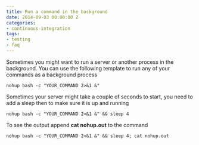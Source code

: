 ```yaml
---
title: Run a command in the background
date: 2014-09-03 00:00:00 Z
categories:
- continuous-integration
tags:
- testing
- faq
---
```


Sometimes you might want to run a server or another process in the background. You can use the following template to run any of your commands as a background process

```shell
nohup bash -c "YOUR_COMMAND 2>&1 &"
```

Sometimes your server might take a couple of seconds to start, you need to add a sleep then to make sure it is up and running

```shell
nohup bash -c "YOUR_COMMAND 2>&1 &" && sleep 4
```

To see the output append **cat nohup.out** to the command

```shell
nohup bash -c "YOUR_COMMAND 2>&1 &" && sleep 4; cat nohup.out
```
